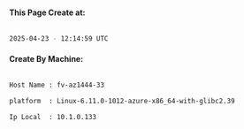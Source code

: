 
   
#### This Page Create at:

```bash

2025-04-23 - 12:14:59 UTC

```

#### Create By Machine:

```bash

Host Name : fv-az1444-33

platform  : Linux-6.11.0-1012-azure-x86_64-with-glibc2.39

Ip Local  : 10.1.0.133

```

